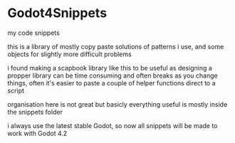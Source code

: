 # Godot4Snippets
my code snippets

this is a library of mostly copy paste solutions of patterns i use, and some objects for slightly more difficult problems


i found making a scapbook library like this to be useful as designing a propper library can be time consuming and often breaks as you change things, often it's easier to paste a couple of helper functions direct to a script


organisation here is not great but basicly everything useful is mostly inside the snippets folder



i always use the latest stable Godot, so now all snippets will be made to work with Godot 4.2
